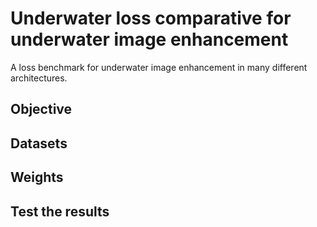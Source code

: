 # Underwater loss comparative for underwater image enhancement
A loss benchmark for underwater image enhancement in many different architectures.

## Objective

## Datasets

## Weights

## Test the results


